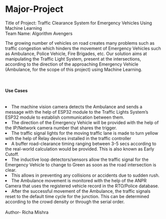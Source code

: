 # Major-Project
Title of Project: Traffic Clearance System for Emergency Vehicles Using Machine Learning
<br>
Team Name: Algorithm Avengers
<br>
<p>The growing number of vehicles on road creates many problems such as traffic
congestion which hinders the movement of Emergency Vehicles such as
Ambulance, Police Vehicle, Fire Brigades, etc. Our solution aims at manipulating
the Traffic Light System, present at the intersections, according to the direction
of the approaching Emergency Vehicle (Ambulance, for the scope of this
project) using Machine Learning.</p>

<br>
<h4>Use Cases</h4>
<br>
<li>The machine vision camera detects the Ambulance and
sends a message with the help of ESP32 module to the
Traffic Lights System’s ESP32 module to establish
communication between them.</li>

<li>The direction of the Emergency Vehicle will be provided
with the help of the IP/Network camera number that shares
the trigger.</li>

<li>The traffic signal lights for the moving traffic lane is made to
turn yellow with the help of Relay devices installed in the
traffic controller</li>

<li>A buffer road-clearance timing ranging between 3-5 secs
according to the real-world calculation would be provided.
This is also known as Early Cutoff.</li>

<li>The inductive loop detectors/sensors allow the traffic signal
for the Emergency Vehicle to change to Green as soon as
the road intersection is clear.</li>

<li>This allows in preventing any collisions or accidents due to
sudden rush.</li>

<li>The Ambulance movement is monitored with the help of the
ANPR Camera that uses the registered vehicle record in
the RTO/Police database.</li>

<li>After the successful movement of the Ambulance, the traffic
signals reset to the default time cycle for the junction. This
can be determined according to the crowd density or
through the serial order.</li>

<br>
Author- Richa Mishra
